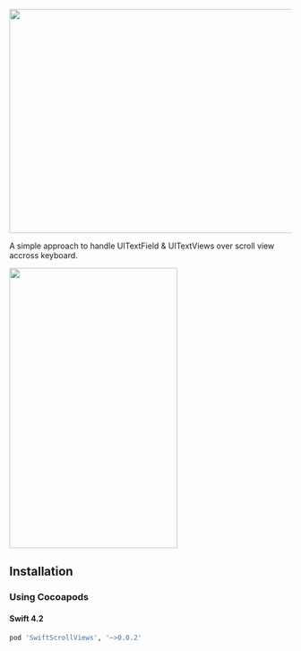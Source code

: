 <p align="center">
  <img width = "640" height = "400" src="https://raw.githubusercontent.com/RAJAMOHAN-S/rajamohan-s.github.io/master/resources/repo_swift_scrollviews/logoimage.png">
</p>
<p>
A simple approach to handle UITextField & UITextViews over scroll view accross keyboard.
</p>
<p align="left">
  <img width = "300" height = "500" src="./images/demo.gif">
</p>

## Installation

### Using Cocoapods
#### Swift 4.2
```ruby
pod 'SwiftScrollViews', '~>0.0.2'
```
